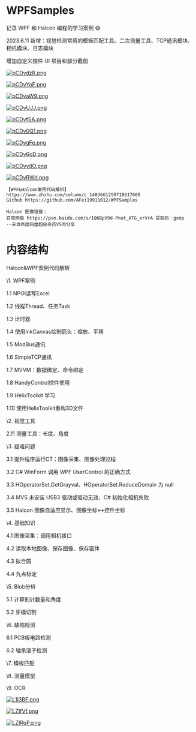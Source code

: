 # WPFSamples

记录 WPF 和 Halcon 编程的学习案例 :smile:

2023.6.11 新增：视觉检测常用的模板匹配工具、二次测量工具、TCP通讯模块、相机模块、日志模块

增加自定义控件 UI 项目和部分截图

[![pCDvdzR.png](https://s1.ax1x.com/2023/07/02/pCDvdzR.png)](https://imgse.com/i/pCDvdzR)

[![pCDvYoF.png](https://s1.ax1x.com/2023/07/02/pCDvYoF.png)](https://imgse.com/i/pCDvYoF)

[![pCDvaW9.png](https://s1.ax1x.com/2023/07/02/pCDvaW9.png)](https://imgse.com/i/pCDvaW9)

[![pCDvUJJ.png](https://s1.ax1x.com/2023/07/02/pCDvUJJ.png)](https://imgse.com/i/pCDvUJJ)

[![pCDvfSA.png](https://s1.ax1x.com/2023/07/02/pCDvfSA.png)](https://imgse.com/i/pCDvfSA)

[![pCDv0Q1.png](https://s1.ax1x.com/2023/07/02/pCDv0Q1.png)](https://imgse.com/i/pCDv0Q1)

[![pCDvgFe.png](https://s1.ax1x.com/2023/07/02/pCDvgFe.png)](https://imgse.com/i/pCDvgFe)

[![pCDv6oD.png](https://s1.ax1x.com/2023/07/02/pCDv6oD.png)](https://imgse.com/i/pCDv6oD)

[![pCDvydO.png](https://s1.ax1x.com/2023/07/02/pCDvydO.png)](https://imgse.com/i/pCDvydO)

[![pCDvRWd.png](https://s1.ax1x.com/2023/07/02/pCDvRWd.png)](https://imgse.com/i/pCDvRWd)

```
【WPF&Halcon案例代码解析】 https://www.zhihu.com/column/c_1403661250718617600 
Github https://github.com/AFei19911012/WPFSamples 

Halcon 图像链接：
百度网盘 https://pan.baidu.com/s/1Q6BpV9d-Pnut_ATG_xrVrA 提取码：gxnp
--来自百度网盘超级会员V5的分享
```

# 内容结构

Halcon&WPF案例代码解析

\1. WPF案例

1.1 NPOI读写Excel

1.2 线程Thread、任务Task

1.3 计时器

1.4 使用InkCanvas绘制箭头：缩放、平移

1.5 ModBus通讯

1.6 SimpleTCP通讯

1.7 MVVM：数据绑定、命令绑定

1.8 HandyControl控件使用

1.9 HelixToolkit 学习

1.10 使用HelixToolkit重构3D文件

\2. 视觉工具

2.11 测量工具：长度、角度

\3. 疑难问题

3.1 提升程序运行CT：图像采集、图像处理过程

3.2 C# WinForm 调用 WPF UserControl 的正确方式

3.3 HOperatorSet.GetGrayval、HOperatorSet.ReduceDomain 为 null

3.4 MVS 未安装 USB3 驱动或驱动无效、C# 初始化相机失败

3.5 Halcon 图像自适应显示、图像坐标↔控件坐标

\4. 基础知识

4.1 图像采集：调用相机接口

4.2 读取本地图像、保存图像、保存窗体

4.3 拟合圆

4.4 九点标定

\5. Blob分析

5.1 计算别针数量和角度

5.2 牙模切割

\6. 缺陷检测

6.1 PCB板电路检测

6.2 轴承滚子检测

\7. 模板匹配

\8. 测量模型

\9. OCR

[![L1I3BF.png](https://s1.ax1x.com/2022/04/14/L1I3BF.png)](https://imgtu.com/i/L1I3BF)

[![LZIfVf.png](https://s1.ax1x.com/2022/04/12/LZIfVf.png)](https://imgtu.com/i/LZIfVf)

[![LZIRqP.png](https://s1.ax1x.com/2022/04/12/LZIRqP.png)](https://imgtu.com/i/LZIRqP)

